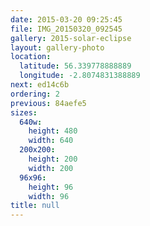```yaml
---
date: 2015-03-20 09:25:45
file: IMG_20150320_092545
gallery: 2015-solar-eclipse
layout: gallery-photo
location:
  latitude: 56.339778888889
  longitude: -2.8074831388889
next: ed14c6b
ordering: 2
previous: 84aefe5
sizes:
  640w:
    height: 480
    width: 640
  200x200:
    height: 200
    width: 200
  96x96:
    height: 96
    width: 96
title: null
---
```

